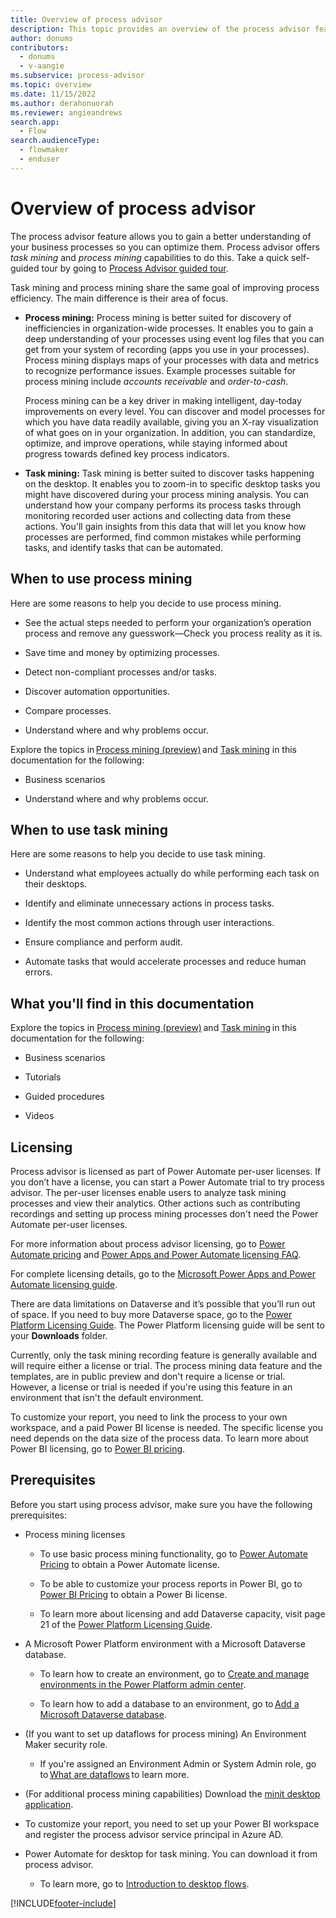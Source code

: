 ```yaml
---
title: Overview of process advisor
description: This topic provides an overview of the process advisor feature in Power Automate.
author: donums
contributors:
  - donums
  - v-aangie  
ms.subservice: process-advisor
ms.topic: overview
ms.date: 11/15/2022
ms.author: derahonuorah
ms.reviewer: angieandrews
search.app: 
  - Flow
search.audienceType: 
  - flowmaker
  - enduser
---
```


# Overview of process advisor

The process advisor feature allows you to gain a better understanding of your business processes so you can optimize them. Process advisor offers *task mining* and *process mining* capabilities to do this. Take a quick self-guided tour by going to [Process Advisor guided tour](https://guidedtour.microsoft.com/en-us/guidedtour/power-platform/process-advisor/1/1).

Task mining and process mining share the same goal of improving process efficiency. The main difference is their area of focus.

- **Process mining:** Process mining is better suited for discovery of inefficiencies in organization-wide processes. It enables you to gain a deep understanding of your processes using event log files that you can get from your system of recording (apps you use in your processes). Process mining displays maps of your processes with data and metrics to recognize performance issues. Example processes suitable for process mining include *accounts receivable* and *order-to-cash*.

   Process mining can be a key driver in making intelligent, day-today improvements on every level. You can discover and model processes for which you have data readily available, giving you an X-ray visualization of what goes on in your organization. In addition, you can standardize, optimize, and improve operations, while staying informed about progress towards defined key process indicators.

- **Task mining:** Task mining is better suited to discover tasks happening on the desktop. It enables you to zoom-in to specific desktop tasks you might have discovered during your process mining analysis. You can understand how your company performs its process tasks through monitoring recorded user actions and collecting data from these actions. You'll gain insights from this data that will let you know how processes are performed, find common mistakes while performing tasks, and identify tasks that can be automated.

## When to use process mining

Here are some reasons to help you decide to use process mining.

- See the actual steps needed to perform your organization’s operation process and remove any guesswork&mdash;Check you process reality as it is.

- Save time and money by optimizing processes.

- Detect non-compliant processes and/or tasks.

- Discover automation opportunities.

- Compare processes.

- Understand where and why problems occur.

Explore the topics in [Process mining (preview)](process-mining-overview.md) and [Task mining](task-mining-overview.md) in this documentation for the following:

- Business scenarios

- Understand where and why problems occur.

## When to use task mining

Here are some reasons to help you decide to use task mining.

- Understand what employees actually do while performing each task on their desktops.

- Identify and eliminate unnecessary actions in process tasks.

- Identify the most common actions through user interactions.

- Ensure compliance and perform audit.

- Automate tasks that would accelerate processes and reduce human errors.

## What you'll find in this documentation

Explore the topics in [Process mining (preview)](process-mining-overview.md) and [Task mining](task-mining-overview.md) in this documentation for the following:

- Business scenarios

- Tutorials

- Guided procedures

- Videos

## Licensing

Process advisor is licensed as part of Power Automate per-user licenses. If you don’t have a license, you can start a Power Automate trial to try process advisor. The per-user licenses enable users to analyze task mining processes and view their analytics. Other actions such as contributing recordings and setting up process mining processes don't need the Power Automate per-user licenses.

For more information about process advisor licensing, go to [Power Automate pricing](https://us.flow.microsoft.com/pricing/) and [Power Apps and Power Automate licensing FAQ](/power-platform/admin/powerapps-flow-licensing-faq).

For complete licensing details, go to the [Microsoft Power Apps and Power Automate licensing guide](https://go.microsoft.com/fwlink/?LinkId=2085130).

There are data limitations on Dataverse and it’s possible that you’ll run out of space. If you need to buy more Dataverse space, go to the [Power Platform Licensing Guide](https://go.microsoft.com/fwlink/?linkid=2085130). The Power Platform licensing guide will be sent to your **Downloads** folder. 

Currently, only the task mining recording feature is generally available and will require either a license or trial. The process mining data feature and the templates, are in public preview and don't require a license or trial. However, a license or trial is needed if you're using this feature in an environment that isn't the default environment.

To customize your report, you need to link the process to your own workspace, and a paid Power BI license is needed. The specific license you need depends on the data size of the process data. To learn more about Power BI licensing, go to [Power BI pricing](https://powerbi.microsoft.com/en-us/pricing/). 

## Prerequisites

Before you start using process advisor, make sure you have the following prerequisites:

- Process mining licenses

   - To use basic process mining functionality, go to [Power Automate Pricing](https://powerautomate.microsoft.com/pricing/) to obtain a Power Automate license.

   - To be able to customize your process reports in Power BI, go to [Power BI Pricing](https://powerbi.microsoft.com/pricing/) to obtain a Power Bi license.

   - To learn more about licensing and add Dataverse capacity, visit page 21 of the [Power Platform Licensing Guide](https://go.microsoft.com/fwlink/?linkid=2085130).  

- A Microsoft Power Platform environment with a Microsoft Dataverse database.  

  - To learn how to create an environment, go to [Create and manage environments in the Power Platform admin center](/power-platform/admin/create-environment).  

  - To learn how to add a database to an environment, go to [Add a Microsoft Dataverse database](/power-platform/admin/create-database).  

- (If you want to set up dataflows for process mining) An Environment Maker security role.  
   - If you're assigned an Environment Admin or System Admin role, go to [What are dataflows](/power-query/dataflows/overview-dataflows-across-power-platform-dynamics-365) to learn more.  

- (For additional process mining capabilities) Download the [minit desktop application](minit/how-to-start-with-minit-desktop-application.md).

- To customize your report, you need to set up your Power BI workspace and register the process advisor service principal in Azure AD.

- Power Automate for desktop for task mining. You can download it from process advisor.
  - To learn more, go to [Introduction to desktop flows](desktop-flows/introduction.md).

[!INCLUDE[footer-include](includes/footer-banner.md)]
